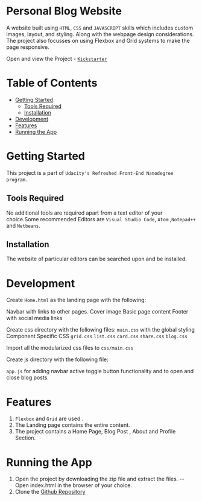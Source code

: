 # Personal Blog Website
A website built using `HTML`, `CSS` and `JAVASCRIPT` skills which includes custom images, layout, and styling. Along with the webpage design considerations. The project also focusses on using Flexbox and Grid systems to make the page responsive.

Open and view the Project - [`Kickstarter`](https://bit.ly/ShreyaBlog)

# Table of Contents
* [Getting Started](#Getting-Started)
  - [Tools Required](##Tools-Required)
  - [Installation](##Installation)
* [Development](#Development)
* [Features](#Features)
* [Running the App](#Running-the-App)

# Getting Started
This project is a part of `Udacity's Refreshed Front-End Nanodegree program`.

## Tools Required
No additional tools are required apart from a text editor of your choice.Some recommended Editors are `Visual Studio Code`, `Atom` ,`Notepad++` and `Netbeans`.
## Installation
The website of particular editors can be searched upon and be installed.

# Development
Create `Home.html` as the landing page with the following:

Navbar with links to other pages.
Cover image
Basic page content
Footer with social media links

Create css directory with the following files:
`main.css` with the global styling
Component Specific CSS
`grid.css`
`list.css`
`card.css`
`share.css`
`blog.css`

Import all the modularized css files to `css/main.css`

Create js directory with the following file:

`app.js` for adding navbar active toggle button functionality and to open and close blog posts.

# Features
1. `Flexbox` and `Grid` are used .
2. The Landing page contains the entire content.
3. The project contains a Home Page, Blog Post , About and Profile Section.

# Running the App
1. Open the project by downloading the zip file and extract the files.
 -- Open index.html in the browser of your choice.
2. Clone the [Github Repository](https://github.com/shreyajain1808/PersonalBlog)

